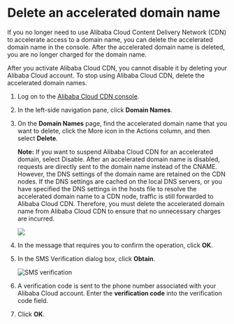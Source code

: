 # Delete an accelerated domain name

If you no longer need to use Alibaba Cloud Content Delivery Network \(CDN\) to accelerate access to a domain name, you can delete the accelerated domain name in the console. After the accelerated domain name is deleted, you are no longer charged for the domain name.

After you activate Alibaba Cloud CDN, you cannot disable it by deleting your Alibaba Cloud account. To stop using Alibaba Cloud CDN, delete the accelerated domain names.

1.  Log on to the [Alibaba Cloud CDN console](https://cdn.console.aliyun.com).

2.  In the left-side navigation pane, click **Domain Names**.

3.  On the **Domain Names** page, find the accelerated domain name that you want to delete, click the More icon in the Actions column, and then select **Delete**.

    **Note:** If you want to suspend Alibaba Cloud CDN for an accelerated domain, select Disable. After an accelerated domain name is disabled, requests are directly sent to the domain name instead of the CNAME. However, the DNS settings of the domain name are retained on the CDN nodes. If the DNS settings are cached on the local DNS servers, or you have specified the DNS settings in the hosts file to resolve the accelerated domain name to a CDN node, traffic is still forwarded to Alibaba Cloud CDN. Therefore, you must delete the accelerated domain name from Alibaba Cloud CDN to ensure that no unnecessary charges are incurred.

    ![ ](https://static-aliyun-doc.oss-cn-hangzhou.aliyuncs.com/assets/img/en-US/3110462061/p58738.png)

4.  In the message that requires you to confirm the operation, click **OK**.

5.  In the SMS Verification dialog box, click **Obtain**.

    ![SMS verification](https://static-aliyun-doc.oss-cn-hangzhou.aliyuncs.com/assets/img/en-US/3060019951/p66084.png)

6.  A verification code is sent to the phone number associated with your Alibaba Cloud account. Enter the **verification code** into the verification code field.

7.  Click **OK**.


